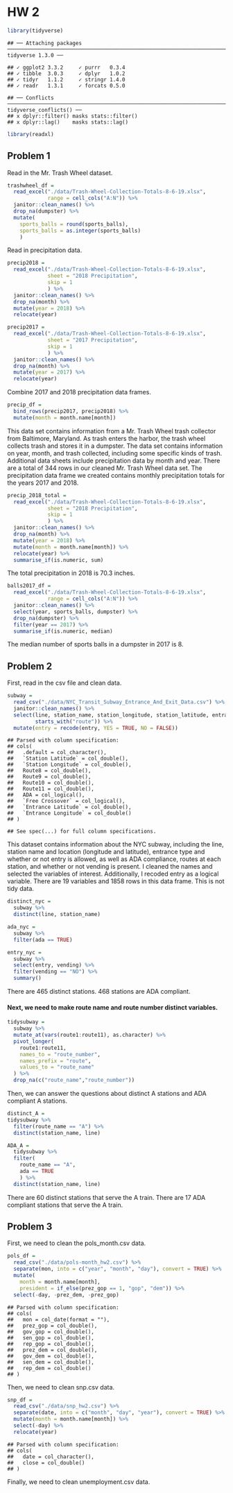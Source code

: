 HW 2
================

``` r
library(tidyverse)
```

    ## ── Attaching packages ──────────────────────────────────────────────────────────────────────────── tidyverse 1.3.0 ──

    ## ✓ ggplot2 3.3.2     ✓ purrr   0.3.4
    ## ✓ tibble  3.0.3     ✓ dplyr   1.0.2
    ## ✓ tidyr   1.1.2     ✓ stringr 1.4.0
    ## ✓ readr   1.3.1     ✓ forcats 0.5.0

    ## ── Conflicts ─────────────────────────────────────────────────────────────────────────────── tidyverse_conflicts() ──
    ## x dplyr::filter() masks stats::filter()
    ## x dplyr::lag()    masks stats::lag()

``` r
library(readxl)
```

## Problem 1

Read in the Mr. Trash Wheel dataset.

``` r
trashwheel_df = 
  read_excel("./data/Trash-Wheel-Collection-Totals-8-6-19.xlsx",
             range = cell_cols("A:N")) %>% 
  janitor::clean_names() %>% 
  drop_na(dumpster) %>% 
  mutate(
    sports_balls = round(sports_balls),
    sports_balls = as.integer(sports_balls)
    )
```

Read in precipitation data.

``` r
precip2018 = 
  read_excel("./data/Trash-Wheel-Collection-Totals-8-6-19.xlsx", 
             sheet = "2018 Precipitation",
             skip = 1
             ) %>% 
  janitor::clean_names() %>% 
  drop_na(month) %>% 
  mutate(year = 2018) %>% 
  relocate(year) 
```

``` r
precip2017 = 
  read_excel("./data/Trash-Wheel-Collection-Totals-8-6-19.xlsx", 
             sheet = "2017 Precipitation",
             skip = 1
             ) %>% 
  janitor::clean_names() %>% 
  drop_na(month) %>% 
  mutate(year = 2017) %>% 
  relocate(year)
```

Combine 2017 and 2018 precipitation data frames.

``` r
precip_df = 
  bind_rows(precip2017, precip2018) %>% 
  mutate(month = month.name[month])
```

This data set contains information from a Mr. Trash Wheel trash
collector from Baltimore, Maryland. As trash enters the harbor, the
trash wheel collects trash and stores it in a dumpster. The data set
contains information on year, month, and trash collected, including some
specific kinds of trash. Additional data sheets include precipitation
data by month and year. There are a total of 344 rows in our cleaned
Mr. Trash Wheel data set. The precipitation data frame we created
contains monthly precipitation totals for the years 2017 and 2018.

``` r
precip_2018_total = 
  read_excel("./data/Trash-Wheel-Collection-Totals-8-6-19.xlsx", 
             sheet = "2018 Precipitation",
             skip = 1
             ) %>% 
  janitor::clean_names() %>% 
  drop_na(month) %>% 
  mutate(year = 2018) %>% 
  mutate(month = month.name[month]) %>% 
  relocate(year) %>% 
  summarise_if(is.numeric, sum)
```

The total precipitation in 2018 is 70.3 inches.

``` r
balls2017_df = 
  read_excel("./data/Trash-Wheel-Collection-Totals-8-6-19.xlsx",
             range = cell_cols("A:N")) %>% 
  janitor::clean_names() %>% 
  select(year, sports_balls, dumpster) %>% 
  drop_na(dumpster) %>% 
  filter(year == 2017) %>% 
  summarise_if(is.numeric, median)
```

The median number of sports balls in a dumpster in 2017 is 8.

## Problem 2

First, read in the csv file and clean data.

``` r
subway = 
  read_csv("./data/NYC_Transit_Subway_Entrance_And_Exit_Data.csv") %>% 
  janitor::clean_names() %>% 
  select(line, station_name, station_longitude, station_latitude, entrance_type, entry, vending, ada,
         starts_with("route")) %>% 
  mutate(entry = recode(entry, YES = TRUE, NO = FALSE))
```

    ## Parsed with column specification:
    ## cols(
    ##   .default = col_character(),
    ##   `Station Latitude` = col_double(),
    ##   `Station Longitude` = col_double(),
    ##   Route8 = col_double(),
    ##   Route9 = col_double(),
    ##   Route10 = col_double(),
    ##   Route11 = col_double(),
    ##   ADA = col_logical(),
    ##   `Free Crossover` = col_logical(),
    ##   `Entrance Latitude` = col_double(),
    ##   `Entrance Longitude` = col_double()
    ## )

    ## See spec(...) for full column specifications.

This dataset contains information about the NYC subway, including the
line, station name and location (longitude and latitude), entrance type
and whether or not entry is allowed, as well as ADA compliance, routes
at each station, and whether or not vending is present. I cleaned the
names and selected the variables of interest. Additionally, I recoded
entry as a logical variable. There are 19 variables and 1858 rows in
this data frame. This is not tidy data.

``` r
distinct_nyc = 
  subway %>% 
  distinct(line, station_name)

ada_nyc = 
  subway %>% 
  filter(ada == TRUE)

entry_nyc = 
  subway %>% 
  select(entry, vending) %>% 
  filter(vending == "NO") %>% 
  summary()
```

There are 465 distinct stations. 468 stations are ADA compliant.

#### Next, we need to make route name and route number distinct variables.

``` r
tidysubway =
  subway %>% 
  mutate_at(vars(route1:route11), as.character) %>% 
  pivot_longer(
    route1:route11,
    names_to = "route_number",
    names_prefix = "route",
    values_to = "route_name"
  ) %>% 
  drop_na(c("route_name","route_number")) 
```

Then, we can answer the questions about distinct A stations and ADA
compliant A stations.

``` r
distinct_A = 
tidysubway %>% 
  filter(route_name == "A") %>% 
  distinct(station_name, line)

ADA_A = 
  tidysubway %>% 
  filter(
    route_name == "A",
    ada == TRUE
    ) %>% 
  distinct(station_name, line)
```

There are 60 distinct stations that serve the A train. There are 17 ADA
compliant stations that serve the A train.

## Problem 3

First, we need to clean the pols\_month.csv data.

``` r
pols_df = 
  read_csv("./data/pols-month_hw2.csv") %>% 
  separate(mon, into = c("year", "month", "day"), convert = TRUE) %>% 
  mutate(
    month = month.name[month],
    president = if_else(prez_gop == 1, "gop", "dem")) %>% 
  select(-day, -prez_dem, -prez_gop)
```

    ## Parsed with column specification:
    ## cols(
    ##   mon = col_date(format = ""),
    ##   prez_gop = col_double(),
    ##   gov_gop = col_double(),
    ##   sen_gop = col_double(),
    ##   rep_gop = col_double(),
    ##   prez_dem = col_double(),
    ##   gov_dem = col_double(),
    ##   sen_dem = col_double(),
    ##   rep_dem = col_double()
    ## )

Then, we need to clean snp.csv data.

``` r
snp_df = 
  read_csv("./data/snp_hw2.csv") %>% 
  separate(date, into = c("month", "day", "year"), convert = TRUE) %>% 
  mutate(month = month.name[month]) %>% 
  select(-day) %>% 
  relocate(year)
```

    ## Parsed with column specification:
    ## cols(
    ##   date = col_character(),
    ##   close = col_double()
    ## )

Finally, we need to clean unemployment.csv data.
